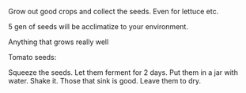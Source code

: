 Grow out good crops and collect the seeds. Even for lettuce etc.

5 gen of seeds will be acclimatize to your environment.

Anything that grows really well

Tomato seeds:

Squeeze the seeds. Let them ferment for 2 days. Put them in a jar with water. Shake it. Those that sink is good. Leave them to dry. 



